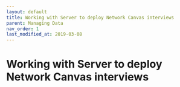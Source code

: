 ```yaml
---
layout: default
title: Working with Server to deploy Network Canvas interviews
parent: Managing Data
nav_order: 1
last_modified_at: 2019-03-08
---
```


# Working with Server to deploy Network Canvas interviews

